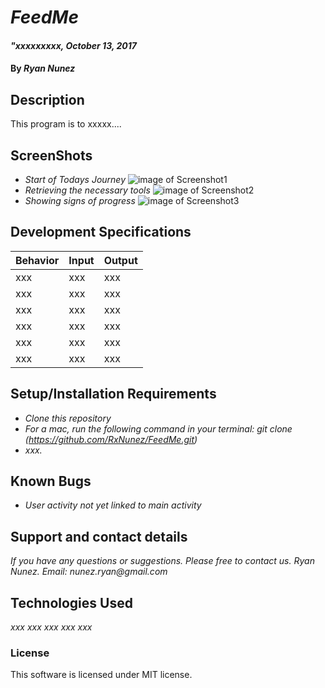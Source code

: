 # _FeedMe_

#### _"xxxxxxxxx, October 13, 2017_

#### By _**Ryan Nunez**_

## Description

This program is to xxxxx....

## ScreenShots
* _Start of Todays Journey_
![image of Screenshot1](https://github.com/RxNunez/FeedMe/images/Screenshot1.png?raw=true "Starting a new track")
* _Retrieving the necessary tools_
![image of Screenshot2](https://github.com/RxNunez/FeedMe/images/Screenshot2.png?raw=true "Downloading tool requirements")
* _Showing signs of progress_
![image of Screenshot3](https://github.com/RxNunez/FeedMe/images/Screenshot3.png?raw=true "Progressing through an additional resource")


## Development Specifications

| Behavior      | Input | Output |
| ------------- | ------------- | ------------- |
| xxx | xxx | xxx |
| xxx | xxx | xxx |
| xxx | xxx | xxx |
| xxx | xxx | xxx |
| xxx | xxx | xxx |
| xxx | xxx | xxx |

## Setup/Installation Requirements

* _Clone this repository_
* _For a mac, run the following command in your terminal:
git clone (https://github.com/RxNunez/FeedMe.git)_
* _xxx._

## Known Bugs
* _User activity not yet linked to main activity_

## Support and contact details

_If you have any questions or suggestions. Please free to contact us._
_Ryan Nunez. Email: nunez.ryan@gmail.com_

## Technologies Used

_xxx_
_xxx_
_xxx_
_xxx_
_xxx_

### License
This software is licensed under MIT license.
